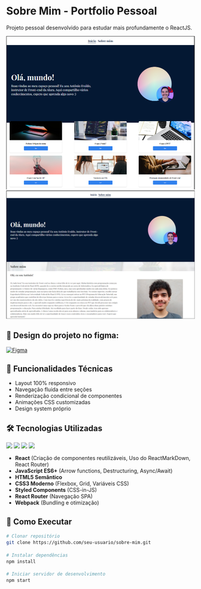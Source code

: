 # Sobre Mim - Portfolio Pessoal

Projeto pessoal desenvolvido para estudar mais profundamente o ReactJS.

![Preview do Projeto](https://github.com/danielcoosta1/ola-mundo/blob/develop/src/assets/exemplo1.PNG?raw=true)
![Preview do Projeto](https://github.com/danielcoosta1/ola-mundo/blob/develop/src/assets/exemplo2readme.PNG?raw=true)

## 🎨 Design do projeto no figma:

[![Figma](https://img.shields.io/badge/Figma-F24E1E?style=for-the-badge&logo=figma&logoColor=white)](https://www.figma.com/design/I2VbfO1jO5zzQfBbQrFsjd/React--desenvolvendo-com-JavaScript-%7C-Organo--Community-?node-id=134-128&p=f&t=6L3ERwsDShHoA39b-0)

## 🎯 Funcionalidades Técnicas

- Layout 100% responsivo
- Navegação fluida entre seções
- Renderização condicional de componentes
- Animações CSS customizadas
- Design system próprio

## 🛠 Tecnologias Utilizadas

<p>
<img src="https://img.shields.io/badge/JavaScript-F7DF1E?style=for-the-badge&logo=javascript&logoColor=black">
<img src="https://img.shields.io/badge/HTML5-E34F26?style=for-the-badge&logo=html5&logoColor=white">
<img src="https://img.shields.io/badge/CSS-239120?&style=for-the-badge&logo=css3&logoColor=white">
<img src="https://img.shields.io/badge/React-20232A?style=for-the-badge&logo=react&logoColor=61DAFB">
</p>

- **React** (Criação de componentes reutilizáveis, Uso do ReactMarkDown, React Router)
- **JavaScript ES6+** (Arrow functions, Destructuring, Async/Await)
- **HTML5 Semântico**
- **CSS3 Moderno** (Flexbox, Grid, Variáveis CSS)
- **Styled Components** (CSS-in-JS)
- **React Router** (Navegação SPA)
- **Webpack** (Bundling e otimização)

## 🚀 Como Executar

```bash
# Clonar repositório
git clone https://github.com/seu-usuario/sobre-mim.git

# Instalar dependências
npm install

# Iniciar servidor de desenvolvimento
npm start
```
